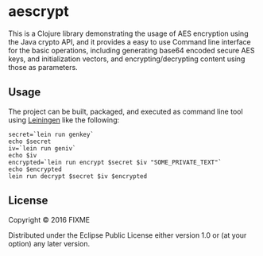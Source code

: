# aescrypt

This is a Clojure library demonstrating the usage of AES encryption
using the Java crypto API, and it provides a easy to use Command line
interface for the basic operations, including generating base64
encoded secure AES keys, and initialization vectors, and
encrypting/decrypting content using those as parameters.

## Usage

The project can be built, packaged, and executed as command line tool
using [Leiningen](http://leiningen.org/) like the following:

	secret=`lein run genkey`
	echo $secret
	iv=`lein run geniv`
	echo $iv
	encrypted=`lein run encrypt $secret $iv "SOME_PRIVATE_TEXT"`
	echo $encrypted
	lein run decrypt $secret $iv $encrypted

## License

Copyright © 2016 FIXME

Distributed under the Eclipse Public License either version 1.0 or (at
your option) any later version.

